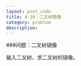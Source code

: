 ```yaml
---
layout: post_code
title: 4-10：二叉树镜像
category: problem
description: 
---
```


###问题：二叉树镜像

输入二叉树，求二叉树的镜像。

<pre class="brush: cpp">



</pre>
